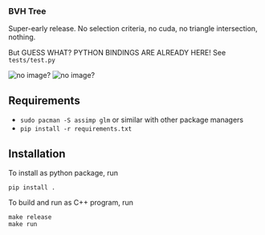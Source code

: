 ### BVH Tree
Super-early release. No selection criteria, no cuda, no triangle intersection, nothing.

But GUESS WHAT? PYTHON BINDINGS ARE ALREADY HERE! See `tests/test.py`

![no image?](https://i.imgur.com/yh6rj9C.png)
![no image?](https://i.imgur.com/sVzMaJX.png)

## Requirements
* `sudo pacman -S assimp glm` or similar with other package managers
* `pip install -r requirements.txt`

## Installation

To install as python package, run
```
pip install .
```

To build and run as C++ program, run
```
make release
make run
```